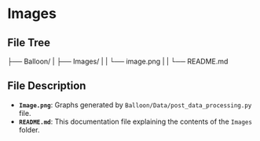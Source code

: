 
# Images

## File Tree
├── Balloon/
|   ├── Images/
|   |   └── image.png
|   |   └── README.md

## File Description
- **`Image.png`**: Graphs generated by `Balloon/Data/post_data_processing.py` file.
- **`README.md`**: This documentation file explaining the contents of the `Images` folder.
